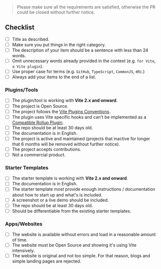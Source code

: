 > Please make sure all the requirements are satisfied, otherwise the PR could be closed without further notice.

## Checklist

- [ ] Title as described.
- [ ] Make sure you put things in the right category.
- [ ] The description of your item should be a sentence with less than 24 words.
- [ ] Omit unnecessary words already provided in the context (e.g. `for Vite`, `a Vite plugin`).
- [ ] Use proper case for terms (e.g. `GitHub`, `TypeScript`, `CommonJS`, etc.)
- [ ] Always add your items to the end of a list.

### Plugins/Tools

<!-- Ignore if you are not contributing to Plugins/Tools -->

- [ ] The plugin/tool is working with **Vite 2.x and onward**.
- [ ] The project is Open Source.
- [ ] The project follows the [Vite Plugins Conventions](https://vitejs.dev/guide/api-plugin.html#conventions).
- [ ] The plugin uses Vite specific hooks and can't be implemented as a [Compatible Rollup Plugin](https://vitejs.dev/guide/api-plugin.html#rollup-plugin-compatibility).
- [ ] The repo should be at least 30 days old.
- [ ] The documentation is in English.
- [ ] The project is active and maintained (projects that inactive for longer that 6 months will be removed without further notice).
- [ ] The project accepts contributions.
- [ ] Not a commercial product.

### Starter Templates

<!-- Ignore if you are not contributing to Starter Templates -->

- [ ] The starter template is working with **Vite 2.x and onward**.
- [ ] The documentation is in English.
- [ ] The starter template most provide enough instructions / documentation about how to start up and what's is included.
- [ ] A screenshot or a live demo should be included.
- [ ] The repo should be at least 30 days old.
- [ ] Should be differentiable from the existing starter templates. 

### Apps/Websites

<!-- Ignore if you are not contributing to Apps/Websites -->

- [ ] The website is available without errors and load in a reasonable amount of time.
- [ ] The website must be Open Source and showing it's using Vite intensively.
- [ ] The website is original and not too simple. For that reason, blogs and simple landing pages are rejected.
